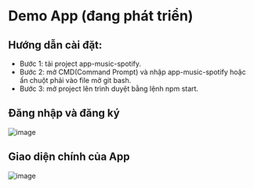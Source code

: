 # Demo App (đang phát triển)

## Hướng dẫn cài đặt:
 * Bước 1: tải project app-music-spotify.
 * Bước 2: mở CMD(Command Prompt) và nhập app-music-spotify hoặc ấn chuột phải vào file mở git bash.
 * Bước 3: mở project lên trình duyệt bằng lệnh npm start.
## Đăng nhập và đăng ký
![image](https://user-images.githubusercontent.com/37401313/87318474-9968e500-c552-11ea-827f-24f7555fbc46.png)
## Giao diện chính của App 
![image](https://user-images.githubusercontent.com/37401313/87318680-dd5bea00-c552-11ea-931d-592f55cc8868.png)
